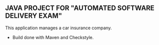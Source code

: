 ## JAVA PROJECT FOR "AUTOMATED SOFTWARE DELIVERY EXAM"

This application manages a car insurance company. 

- Build done with Maven and Checkstyle.